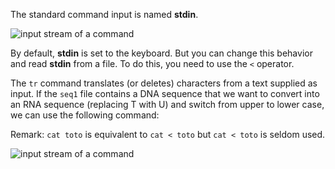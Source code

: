 <script>
import Quiz from "components/Quiz.svelte";
import Execute from "components/Execute.svelte";
</script>

The standard command input is named **stdin**.

<img src="/data/ifb-4/stream_in_out.png" style="max-width:100%" alt="input stream of a command">

By default, **stdin** is set to the keyboard. But you can change this behavior and read **stdin** from a file. To do this, you need to use the `<` operator.

The `tr` command translates (or deletes) characters from a text supplied as input. If the `seq1` file contains a DNA sequence that we want to convert into an RNA sequence (replacing T with U) and switch from upper to lower case, we can use the following command:

<Execute command="tr [AGCT] [agcu] < seq1 " />

Remark: `cat toto` is equivalent to `cat < toto` but `cat < toto` is seldom used.

![input stream of a command](/images/stream_infile_out.png)
